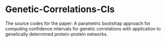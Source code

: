 # Genetic-Correlations-CIs

The source codes for the paper: A parametric bootstrap approach for computing confidence intervals for genetic correlations with application to genetically determined protein-protein networks.
